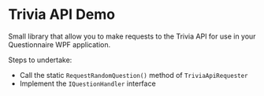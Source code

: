 # Trivia API Demo

Small library that allow you to make requests to the Trivia API for use in your Questionnaire WPF application.

Steps to undertake:

- Call the static `RequestRandomQuestion()` method of `TriviaApiRequester`
- Implement the `IQuestionHandler` interface
